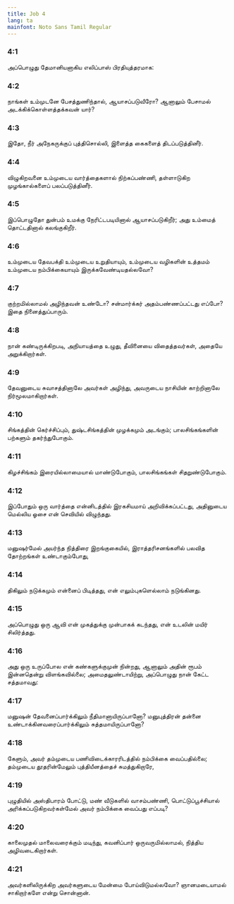 ```yaml
---
title: Job 4
lang: ta
mainfont: Noto Sans Tamil Regular
---
```


###  4:1

அப்பொழுது தேமானியனாகிய எலிப்பாஸ் பிரதியுத்தரமாக:

###  4:2

நாங்கள் உம்முடனே பேசத்துணிந்தால், ஆயாசப்படுவீரோ? ஆனாலும் பேசாமல் அடக்கிக்கொள்ளத்தக்கவன் யார்?

###  4:3

இதோ, நீர் அநேகருக்குப் புத்திசொல்லி, இளைத்த கைகளைத் திடப்படுத்தினீர்.

###  4:4

விழுகிறவனை உம்முடைய வார்த்தைகளால் நிற்கப்பண்ணி, தள்ளாடுகிற முழங்கால்களைப் பலப்படுத்தினீர்.

###  4:5

இப்பொழுதோ துன்பம் உமக்கு நேரிட்டபடியினால் ஆயாசப்படுகிறீர்; அது உம்மைத் தொட்டதினால் கலங்குகிறீர்.

###  4:6

உம்முடைய தேவபக்தி உம்முடைய உறுதியாயும், உம்முடைய வழிகளின் உத்தமம் உம்முடைய நம்பிக்கையாயும் இருக்கவேண்டியதல்லவோ?

###  4:7

குற்றமில்லாமல் அழிந்தவன் உண்டோ? சன்மார்க்கர் அதம்பண்ணப்பட்டது எப்போ? இதை நினைத்துப்பாரும்.

###  4:8

நான் கண்டிருக்கிறபடி, அநியாயத்தை உழுது, தீவினையை விதைத்தவர்கள், அதையே அறுக்கிறார்கள்.

###  4:9

தேவனுடைய சுவாசத்தினாலே அவர்கள் அழிந்து, அவருடைய நாசியின் காற்றினாலே நிர்மூலமாகிறார்கள்.

###  4:10

சிங்கத்தின் கெர்ச்சிப்பும், துஷ்டசிங்கத்தின் முழக்கமும் அடங்கும்; பாலசிங்கங்களின் பற்களும் தகர்ந்துபோகும்.

###  4:11

கிழச்சிங்கம் இரையில்லாமையால் மாண்டுபோகும், பாலசிங்கங்கள் சிதறுண்டுபோகும்.

###  4:12

இப்போதும் ஒரு வார்த்தை என்னிடத்தில் இரகசியமாய் அறிவிக்கப்பட்டது, அதினுடைய மெல்லிய ஓசை என் செவியில் விழுந்தது.

###  4:13

மனுஷர்மேல் அயர்ந்த நித்திரை இறங்குகையில், இராத்தரிசனங்களில் பலவித தோற்றங்கள் உண்டாகும்போது,

###  4:14

திகிலும் நடுக்கமும் என்னைப் பிடித்தது, என் எலும்புகளெல்லாம் நடுங்கினது.

###  4:15

அப்பொழுது ஒரு ஆவி என் முகத்துக்கு முன்பாகக் கடந்தது, என் உடலின் மயிர் சிலிர்த்தது.

###  4:16

அது ஒரு உருப்போல என் கண்களுக்குமுன் நின்றது, ஆனாலும் அதின் ரூபம் இன்னதென்று விளங்கவில்லை; அமைதலுண்டாயிற்று, அப்பொழுது நான் கேட்ட சத்தமாவது:

###  4:17

மனுஷன் தேவனைப்பார்க்கிலும் நீதிமானாயிருப்பானோ? மனுபுத்திரன் தன்னை உண்டாக்கினவரைப்பார்க்கிலும் சுத்தமாயிருப்பானோ?

###  4:18

கேளும், அவர் தம்முடைய பணிவிடைக்காரரிடத்தில் நம்பிக்கை வைப்பதில்லை; தம்முடைய தூதரின்மேலும் புத்தியீனத்தைச் சுமத்துகிறாரே,

###  4:19

புழுதியில் அஸ்திபாரம் போட்டு, மண் வீடுகளில் வாசம்பண்ணி, பொட்டுப்பூச்சியால் அரிக்கப்படுகிறவர்கள்மேல் அவர் நம்பிக்கை வைப்பது எப்படி?

###  4:20

காலைமுதல் மாலைவரைக்கும் மடிந்து, கவனிப்பார் ஒருவருமில்லாமல், நித்திய அழிவடைகிறார்கள்.

###  4:21

அவர்களிலிருக்கிற அவர்களுடைய மேன்மை போய்விடுமல்லவோ? ஞானமடையாமல் சாகிறார்களே என்று சொன்னான்.

